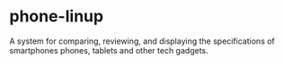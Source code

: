 # phone-linup
A system for comparing, reviewing, and displaying the specifications of smartphones phones, tablets and other tech gadgets.
